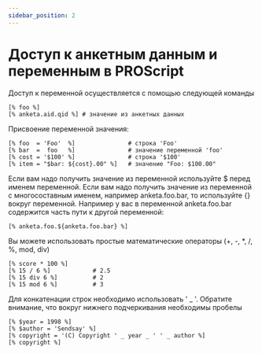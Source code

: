 ```yaml
---
sidebar_position: 2
---
```


# Доступ к анкетным данным и переменным в PROScript

Доступ к переменной осуществляется с помощью следующей команды

```
[% foo %]
[% anketa.aid.qid %] # значение из анкетных данных
```

Присвоение переменной значения:

```
[% foo  = 'Foo'  %]               # строка 'Foo'
[% bar  =  foo   %]               # значение переменной 'foo'
[% cost = '$100' %]               # строка '$100'
[% item = "$bar: ${cost}.00" %]   # значение "Foo: $100.00"
```

Если вам надо получить значение из переменной используйте $ перед именем переменной. Если вам надо получить значение из переменной с многосоставным именем, например anketa.foo.bar, то используйте {} вокруг переменной. Например у вас в переменной anketa.foo.bar содержится часть пути к другой переменной:

```
[% anketa.foo.${anketa.foo.bar} %]
```

Вы можете использовать простые математические операторы (+, -, \*, /, %, mod, div)

```
[% score * 100 %]
[% 15 / 6 %]            # 2.5
[% 15 div 6 %]          # 2
[% 15 mod 6 %]          # 3
```

Для конкатенации строк необходимо использовать ' \_ '. Обратите внимание, что вокруг нижнего подчеркивания необходимы пробелы

```
[% $year = 1998 %]
[% $author = 'Sendsay' %]
[% copyright = '(C) Copyright ' _ year _ ' ' _ author %]
[% copyright %]
```
